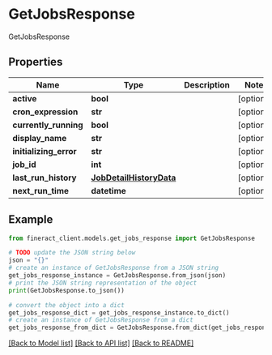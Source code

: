 # GetJobsResponse

GetJobsResponse

## Properties

Name | Type | Description | Notes
------------ | ------------- | ------------- | -------------
**active** | **bool** |  | [optional] 
**cron_expression** | **str** |  | [optional] 
**currently_running** | **bool** |  | [optional] 
**display_name** | **str** |  | [optional] 
**initializing_error** | **str** |  | [optional] 
**job_id** | **int** |  | [optional] 
**last_run_history** | [**JobDetailHistoryData**](JobDetailHistoryData.md) |  | [optional] 
**next_run_time** | **datetime** |  | [optional] 

## Example

```python
from fineract_client.models.get_jobs_response import GetJobsResponse

# TODO update the JSON string below
json = "{}"
# create an instance of GetJobsResponse from a JSON string
get_jobs_response_instance = GetJobsResponse.from_json(json)
# print the JSON string representation of the object
print(GetJobsResponse.to_json())

# convert the object into a dict
get_jobs_response_dict = get_jobs_response_instance.to_dict()
# create an instance of GetJobsResponse from a dict
get_jobs_response_from_dict = GetJobsResponse.from_dict(get_jobs_response_dict)
```
[[Back to Model list]](../README.md#documentation-for-models) [[Back to API list]](../README.md#documentation-for-api-endpoints) [[Back to README]](../README.md)



